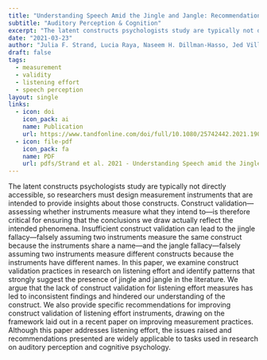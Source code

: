 ```yaml
---
title: "Understanding Speech Amid the Jingle and Jangle: Recommendations for Improving Measurement Practices in Listening Effort Research"
subtitle: "Auditory Perception & Cognition"
excerpt: "The latent constructs psychologists study are typically not directly accessible, so researchers must design measurement instruments that are intended to provide insights about those constructs. Construct validation—assessing whether instruments measure what they intend to—is therefore critical for ensuring that the conclusions we draw actually reflect the intended phenomena. Insufficient construct validation can lead to the jingle fallacy—falsely assuming two instruments measure the same construct because the instruments share a name—and the jangle fallacy—falsely assuming two instruments measure different constructs because the instruments have different names. In this paper, we examine construct validation practices in research on listening effort and identify patterns that strongly suggest the presence of jingle and jangle in the literature. We argue that the lack of construct validation for listening effort measures has led to inconsistent findings and hindered our understanding of the construct. We also provide specific recommendations for improving construct validation of listening effort instruments, drawing on the framework laid out in a recent paper on improving measurement practices. Although this paper addresses listening effort, the issues raised and recommendations presented are widely applicable to tasks used in research on auditory perception and cognitive psychology."
date: "2021-03-23"
author: "Julia F. Strand, Lucia Raya, Naseem H. Dillman-Hasso, Jed Villanueva, and Violet A. Brown"
draft: false
tags:
  - measurement
  - validity
  - listening effort
  - speech perception 
layout: single
links:
  - icon: doi
    icon_pack: ai
    name: Publication
    url: https://www.tandfonline.com/doi/full/10.1080/25742442.2021.1903293
  - icon: file-pdf
    icon_pack: fa
    name: PDF
    url: pdfs/Strand et al. 2021 - Understanding Speech amid the Jingle and Jangle - R ... ions for Improving Measurement Practices in Listening Effort Research.pdf
---
```


The latent constructs psychologists study are typically not directly accessible, so researchers must design measurement instruments that are intended to provide insights about those constructs. Construct validation—assessing whether instruments measure what they intend to—is therefore critical for ensuring that the conclusions we draw actually reflect the intended phenomena. Insufficient construct validation can lead to the jingle fallacy—falsely assuming two instruments measure the same construct because the instruments share a name—and the jangle fallacy—falsely assuming two instruments measure different constructs because the instruments have different names. In this paper, we examine construct validation practices in research on listening effort and identify patterns that strongly suggest the presence of jingle and jangle in the literature. We argue that the lack of construct validation for listening effort measures has led to inconsistent findings and hindered our understanding of the construct. We also provide specific recommendations for improving construct validation of listening effort instruments, drawing on the framework laid out in a recent paper on improving measurement practices. Although this paper addresses listening effort, the issues raised and recommendations presented are widely applicable to tasks used in research on auditory perception and cognitive psychology.
